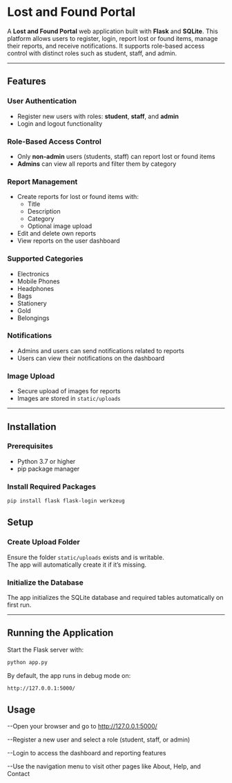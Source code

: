 # Lost and Found Portal

A **Lost and Found Portal** web application built with **Flask** and **SQLite**. This platform allows users to register, login, report lost or found items, manage their reports, and receive notifications. It supports role-based access control with distinct roles such as student, staff, and admin.

---

## Features

### User Authentication
- Register new users with roles: **student**, **staff**, and **admin**  
- Login and logout functionality  

### Role-Based Access Control
- Only **non-admin** users (students, staff) can report lost or found items  
- **Admins** can view all reports and filter them by category  

### Report Management
- Create reports for lost or found items with:
  - Title  
  - Description  
  - Category  
  - Optional image upload  
- Edit and delete own reports  
- View reports on the user dashboard  

### Supported Categories
- Electronics  
- Mobile Phones  
- Headphones  
- Bags  
- Stationery  
- Gold  
- Belongings  

### Notifications
- Admins and users can send notifications related to reports  
- Users can view their notifications on the dashboard  

### Image Upload
- Secure upload of images for reports  
- Images are stored in `static/uploads`  

---

## Installation

### Prerequisites
- Python 3.7 or higher  
- pip package manager  

### Install Required Packages

```bash
pip install flask flask-login werkzeug
```
## Setup

### Create Upload Folder
Ensure the folder `static/uploads` exists and is writable.  
The app will automatically create it if it’s missing.

### Initialize the Database
The app initializes the SQLite database and required tables automatically on first run.

---

## Running the Application

Start the Flask server with:

```bash
python app.py
```

By default, the app runs in debug mode on:

```bash
http://127.0.0.1:5000/
```

## Usage
--Open your browser and go to http://127.0.0.1:5000/

--Register a new user and select a role (student, staff, or admin)

--Login to access the dashboard and reporting features

--Use the navigation menu to visit other pages like About, Help, and Contact
